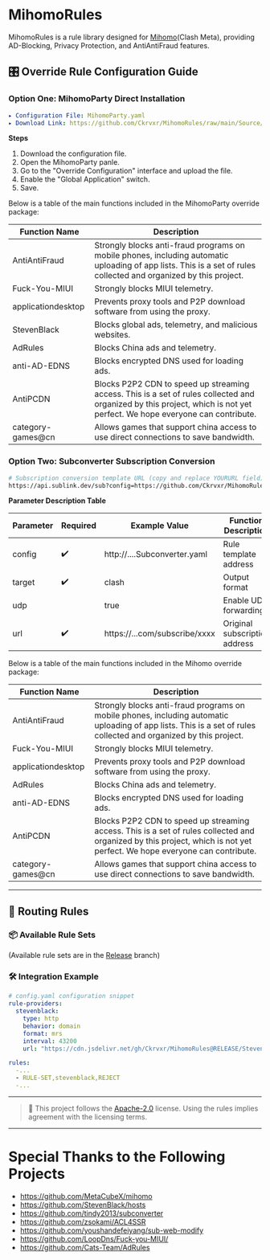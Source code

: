 # MihomoRules

MihomoRules is a rule library designed for [Mihomo](https://github.com/MetaCubeX/mihomo)(Clash Meta), providing AD-Blocking, Privacy Protection, and AntiAntiFraud features.

## 🎛️ Override Rule Configuration Guide

### Option One: MihomoParty Direct Installation

```yaml
▸ Configuration File: MihomoParty.yaml
▸ Download Link: https://github.com/Ckrvxr/MihomoRules/raw/main/Source/Override/MihomoParty.yaml
```

**Steps**

1. Download the configuration file.
2. Open the MihomoParty panle.
3. Go to the "Override Configuration" interface and upload the file.
4. Enable the "Global Application" switch.
5. Save.

Below is a table of the main functions included in the MihomoParty override package:

| Function Name      | Description                                                                                                                                                              |
| ------------------ | ------------------------------------------------------------------------------------------------------------------------------------------------------------------------ |
| AntiAntiFraud      | Strongly blocks anti-fraud programs on mobile phones, including automatic uploading of app lists. This is a set of rules collected and organized by this project.        |
| Fuck-You-MIUI      | Strongly blocks MIUI telemetry.                                                                                                                                          |
| applicationdesktop | Prevents proxy tools and P2P download software from using the proxy.                                                                                                     |
| StevenBlack        | Blocks global ads, telemetry, and malicious websites.                                                                                                                    |
| AdRules            | Blocks China ads and telemetry.                                                                                                                                          |
| anti-AD-EDNS       | Blocks encrypted DNS used for loading ads.                                                                                                                               |
| AntiPCDN           | Blocks P2P2 CDN to speed up streaming access. This is a set of rules collected and organized by this project, which is not yet perfect. We hope everyone can contribute. |
| category-games@cn  | Allows games that support china access to use direct connections to save bandwidth.                                                                                      |

### Option Two: Subconverter Subscription Conversion

```bash
# Subscription conversion template URL (copy and replace YOURURL field)
https://api.sublink.dev/sub?config=https://github.com/Ckrvxr/MihomoRules/raw/refs/heads/main/Source/Override/Subconverter.yaml&target=clash&udp=true&url=YOURURL
```

**Parameter Description Table**

| Parameter | Required | Example Value                 | Function Description          |
| --------- | -------- | ----------------------------- | ----------------------------- |
| config    | ✔️       | http://....Subconverter.yaml  | Rule template address         |
| target    | ✔️       | clash                         | Output format                 |
| udp       |          | true                          | Enable UDP forwarding         |
| url       | ✔️       | https://...com/subscribe/xxxx | Original subscription address |

Below is a table of the main functions included in the Mihomo override package:

| Function Name      | Description                                                                                                                                                              |
| ------------------ | ------------------------------------------------------------------------------------------------------------------------------------------------------------------------ |
| AntiAntiFraud      | Strongly blocks anti-fraud programs on mobile phones, including automatic uploading of app lists. This is a set of rules collected and organized by this project.        |
| Fuck-You-MIUI      | Strongly blocks MIUI telemetry.                                                                                                                                          |
| applicationdesktop | Prevents proxy tools and P2P download software from using the proxy.                                                                                                     |
| AdRules            | Blocks China ads and telemetry.                                                                                                                                          |
| anti-AD-EDNS       | Blocks encrypted DNS used for loading ads.                                                                                                                               |
| AntiPCDN           | Blocks P2P2 CDN to speed up streaming access. This is a set of rules collected and organized by this project, which is not yet perfect. We hope everyone can contribute. |
| category-games@cn  | Allows games that support china access to use direct connections to save bandwidth.                                                                                      |

---

## 🚀 Routing Rules

### 📦 Available Rule Sets

(Available rule sets are in the [Release](https://github.com/Ckrvxr/MihomoRules/tree/release) branch)

### 🛠️ Integration Example

```yaml
# config.yaml configuration snippet
rule-providers:
  stevenblack:
    type: http
    behavior: domain
    format: mrs
    interval: 43200
    url: "https://cdn.jsdelivr.net/gh/Ckrvxr/MihomoRules@RELEASE/StevenBlack.mrs"

rules:
  -...
  - RULE-SET,stevenblack,REJECT
  -...
```

---

> 📌 This project follows the [Apache-2.0](https://www.apache.org/licenses/LICENSE-2.0) license. Using the rules implies agreement with the licensing terms.

---

# Special Thanks to the Following Projects

- https://github.com/MetaCubeX/mihomo
- https://github.com/StevenBlack/hosts
- https://github.com/tindy2013/subconverter
- https://github.com/zsokami/ACL4SSR
- https://github.com/youshandefeiyang/sub-web-modify
- https://github.com/LoopDns/Fuck-you-MIUI/
- https://github.com/Cats-Team/AdRules
